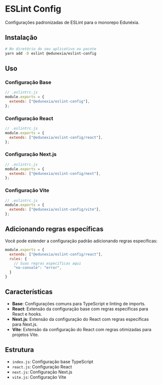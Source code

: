 <!-- cSpell:disable -->
# ESLint Config

Configurações padronizadas de ESLint para o monorepo Edunéxia.

## Instalação

```bash
# No diretório do seu aplicativo ou pacote
yarn add -D eslint @edunexia/eslint-config
```

## Uso

### Configuração Base

```js
// .eslintrc.js
module.exports = {
  extends: ["@edunexia/eslint-config"],
};
```

### Configuração React

```js
// .eslintrc.js
module.exports = {
  extends: ["@edunexia/eslint-config/react"],
};
```

### Configuração Next.js

```js
// .eslintrc.js
module.exports = {
  extends: ["@edunexia/eslint-config/next"],
};
```

### Configuração Vite

```js
// .eslintrc.js
module.exports = {
  extends: ["@edunexia/eslint-config/vite"],
};
```

## Adicionando regras específicas

Você pode estender a configuração padrão adicionando regras específicas:

```js
module.exports = {
  extends: ["@edunexia/eslint-config/react"],
  rules: {
    // Suas regras específicas aqui
    "no-console": "error",
  }
}
```

## Características

- **Base**: Configurações comuns para TypeScript e linting de imports.
- **React**: Extensão da configuração base com regras específicas para React e hooks.
- **Next.js**: Extensão da configuração do React com regras específicas para Next.js.
- **Vite**: Extensão da configuração do React com regras otimizadas para projetos Vite.

## Estrutura

- `index.js`: Configuração base TypeScript
- `react.js`: Configuração React
- `next.js`: Configuração Next.js
- `vite.js`: Configuração Vite 
